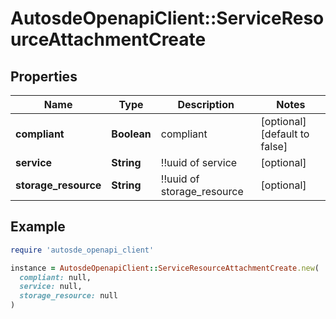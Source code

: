 # AutosdeOpenapiClient::ServiceResourceAttachmentCreate

## Properties

| Name | Type | Description | Notes |
| ---- | ---- | ----------- | ----- |
| **compliant** | **Boolean** | compliant | [optional][default to false] |
| **service** | **String** | !!uuid of service | [optional] |
| **storage_resource** | **String** | !!uuid of storage_resource | [optional] |

## Example

```ruby
require 'autosde_openapi_client'

instance = AutosdeOpenapiClient::ServiceResourceAttachmentCreate.new(
  compliant: null,
  service: null,
  storage_resource: null
)
```

